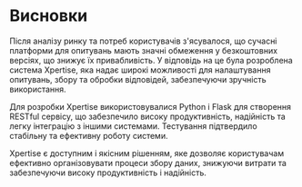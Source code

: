 # Висновки

Після аналізу ринку та потреб користувачів з'ясувалося, що сучасні платформи для опитувань мають значні обмеження у безкоштовних версіях, що знижує їх привабливість. У відповідь на це була розроблена система Xpertise, яка надає широкі можливості для налаштування опитувань, збору та обробки відповідей, забезпечуючи зручність використання. 

Для розробки Xpertise використовувалися Python і Flask для створення RESTful сервісу, що забезпечило високу продуктивність, надійність та легку інтеграцію з іншими системами. Тестування підтвердило стабільну та ефективну роботу системи.

Xpertise є доступним і якісним рішенням, яке дозволяє користувачам ефективно організовувати процеси збору даних, знижуючи витрати та забезпечуючи високу продуктивність і надійність.
